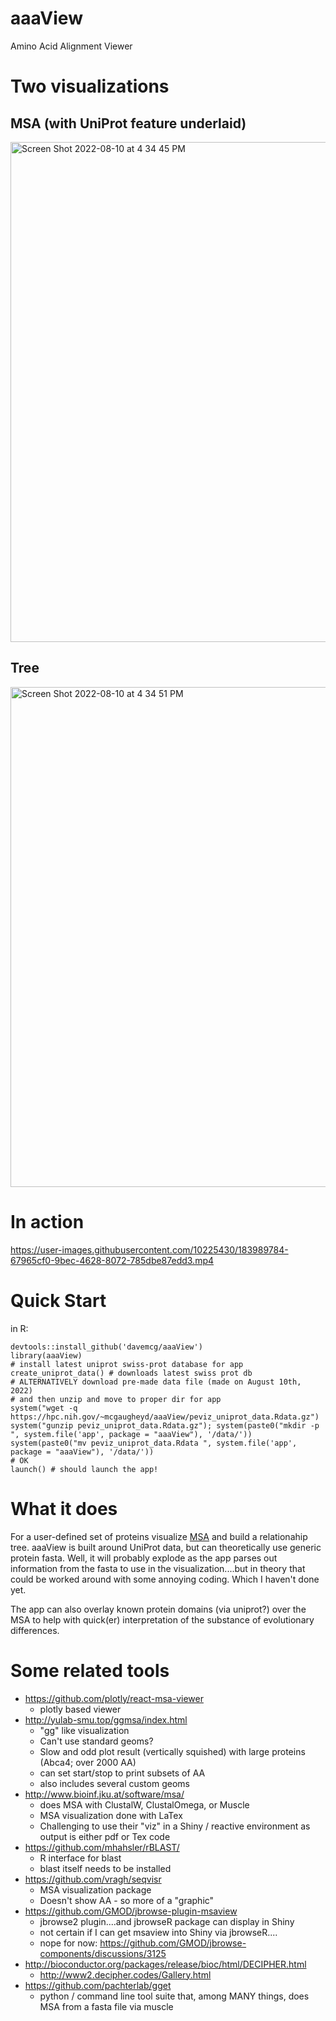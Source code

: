 # aaaView
Amino Acid Alignment Viewer

# Two visualizations
## MSA (with UniProt feature underlaid)
<img width="800" alt="Screen Shot 2022-08-10 at 4 34 45 PM" src="https://user-images.githubusercontent.com/10225430/184014939-86cf3c0b-5c20-41f3-9d28-18485fbe18b6.png">

## Tree
<img width="800" alt="Screen Shot 2022-08-10 at 4 34 51 PM" src="https://user-images.githubusercontent.com/10225430/184014951-7347a509-dcb2-4ffa-b77a-59a358b654c1.png">

# In action
https://user-images.githubusercontent.com/10225430/183989784-67965cf0-9bec-4628-8072-785dbe87edd3.mp4




# Quick Start

in R:
```
devtools::install_github('davemcg/aaaView')
library(aaaView)
# install latest uniprot swiss-prot database for app
create_uniprot_data() # downloads latest swiss prot db
# ALTERNATIVELY download pre-made data file (made on August 10th, 2022)
# and then unzip and move to proper dir for app
system("wget -q https://hpc.nih.gov/~mcgaugheyd/aaaView/peviz_uniprot_data.Rdata.gz")
system("gunzip peviz_uniprot_data.Rdata.gz"); system(paste0("mkdir -p ", system.file('app', package = "aaaView"), '/data/'))
system(paste0("mv peviz_uniprot_data.Rdata ", system.file('app', package = "aaaView"), '/data/'))
# OK
launch() # should launch the app!
```

# What it does
For a user-defined set of proteins visualize [MSA](https://en.wikipedia.org/wiki/Multiple_sequence_alignment) and build a relationahip tree. aaaView is built around UniProt data, but can theoretically use generic protein fasta. Well, it will probably explode as the app parses out information from the fasta to use in the visualization....but in theory that could be worked around with some annoying coding. Which I haven't done yet. 

The app can also overlay known protein domains (via uniprot?) over the MSA to help with quick(er) interpretation of the substance of evolutionary differences.

# Some related tools

  - https://github.com/plotly/react-msa-viewer
    - plotly based viewer
  - http://yulab-smu.top/ggmsa/index.html
    - "gg" like visualization
    - Can't use standard geoms? 
    - Slow and odd plot result (vertically squished) with large proteins (Abca4; over 2000 AA)
    - can set start/stop to print subsets of AA
    - also includes several custom geoms
  - http://www.bioinf.jku.at/software/msa/
    - does MSA with ClustalW, ClustalOmega, or Muscle
    - MSA visualization done with LaTex
    - Challenging to use their "viz" in a Shiny / reactive environment as output is either pdf or Tex code
  - https://github.com/mhahsler/rBLAST/
    - R interface for blast
    - blast itself needs to be installed
  - https://github.com/vragh/seqvisr
    - MSA visualization package
    - Doesn't show AA - so more of a "graphic"
  - https://github.com/GMOD/jbrowse-plugin-msaview 
    - jbrowse2 plugin....and jbrowseR package can display in Shiny
    - not certain if I can get msaview into Shiny via jbrowseR....
    - nope for now: https://github.com/GMOD/jbrowse-components/discussions/3125
  - http://bioconductor.org/packages/release/bioc/html/DECIPHER.html
    - http://www2.decipher.codes/Gallery.html
  - https://github.com/pachterlab/gget
    - python / command line tool suite that, among MANY things, does MSA from a fasta file via muscle  
    




